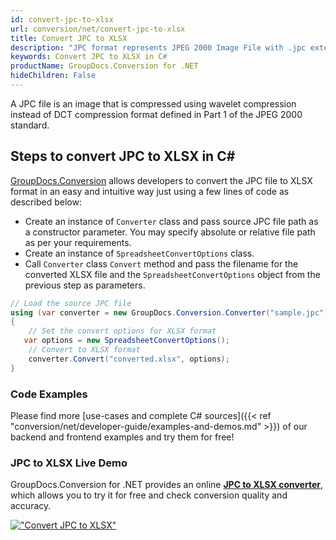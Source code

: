 ```yaml
---
id: convert-jpc-to-xlsx
url: conversion/net/convert-jpc-to-xlsx
title: Convert JPC to XLSX
description: "JPC format represents JPEG 2000 Image File with .jpc extension. Learn how to convert JPC to XLSX file programmatically in C# language using GroupDocs.Conversion for .NET library."
keywords: Convert JPC to XLSX in C#
productName: GroupDocs.Conversion for .NET
hideChildren: False
---
```


A JPC file is an image that is compressed using wavelet compression instead of DCT compression format defined in Part 1 of the JPEG 2000 standard.

## Steps to convert JPC to XLSX in C#

[GroupDocs.Conversion](https://products.groupdocs.com/conversion/net) allows developers to convert the JPC file to XLSX format in an easy and intuitive way just using a few lines of code as described below:

* Create an instance of `Converter` class and pass source JPC file path as a constructor parameter. You may specify absolute or relative file path as per your requirements. 
* Create an instance of `SpreadsheetConvertOptions` class.
* Call `Converter` class `Convert` method and pass the filename for the converted XLSX file and the `SpreadsheetConvertOptions` object from the previous step as parameters.

```csharp
// Load the source JPC file
using (var converter = new GroupDocs.Conversion.Converter("sample.jpc"))
{
    // Set the convert options for XLSX format
   var options = new SpreadsheetConvertOptions();
    // Convert to XLSX format
    converter.Convert("converted.xlsx", options);
}
```

### Code Examples

Please find more [use-cases and complete C# sources]({{< ref "conversion/net/developer-guide/examples-and-demos.md" >}}) of our backend and frontend examples and try them for free!

### JPC to XLSX Live Demo

GroupDocs.Conversion for .NET provides an online [**JPC to XLSX converter**](https://products.groupdocs.app/conversion/jpc-to-xlsx), which allows you to try it for free and check conversion quality and accuracy.

[!["Convert JPC to XLSX"](conversion/net/images/convert-to-xlsx/convert-jpc-to-xlsx.png)](https://products.groupdocs.app/conversion/jpc-to-xlsx)